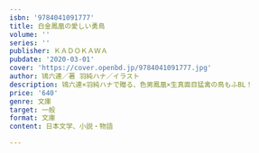 ```yaml
---
isbn: '9784041091777'
title: 白金鳳凰の愛しい勇鳥
volume: ''
series: ''
publisher: ＫＡＤＯＫＡＷＡ
pubdate: '2020-03-01'
cover: 'https://cover.openbd.jp/9784041091777.jpg'
author: 鴇六連／著 羽純ハナ／イラスト
description: 鴇六連×羽純ハナで贈る、色男鳳凰×生真面目猛禽の鳥もふBL！
price: '640'
genre: 文庫
target: 一般
format: 文庫
content: 日本文学、小説・物語

---
```

